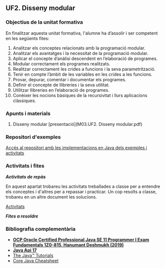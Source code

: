 ## UF2. Disseny modular

### Objectius de la unitat formativa

En finalitzar aquesta unitat formativa, l'alumne ha d’assolir i ser competent en les següents fites:

1. Analitzar els conceptes relacionats amb la programació modular.
2. Analitzar els avantatges i la necessitat de la programació modular.
3. Aplicar el concepte d’anàlisi descendent en l’elaboració de programes.
4. Modular correctament els programes realitzats.
5. Realitzar correctament les crides a funcions i la seva parametrització.
6. Tenir en compte l’àmbit de les variables en les crides a les funcions.
7. Provar, depurar, comentar i documentar els programes.
8. Definir el concepte de llibreries i la seva utilitat.
9. Utilitzar llibreries en l’elaboració de programes.
10. Conèixer les nocions bàsiques de la recursivitat i llurs aplicacions clàssiques.



### Apunts i materials

1. Disseny modular [presentació](M03.UF2. Disseny modular.pdf)

### Repositori d'exemples

[Accés al repositori amb les implementacions en Java dels exemples i activitats](https://github.com/mvmlabs/pg/tree/master/Exemples/UF2)

### Activitats i fites

**_Activitats de repàs_**

En aquest apartat trobareu les activitats treballades a classe per a entendre els conceptes i d'altres per a repassar i practicar. Un cop resolts a classe, trobareu en un altre document les solucions.

[Activitats](https://docs.google.com/document/d/1p-a-ajRisW5XwDnWW5zgapS-NMZT6SqiMYT0hvgwvec/edit?usp=sharing)

**_Fites a resoldre_**



### Bibliografia complementària
- [**OCP Oracle Certified Professional Java SE 11 Programmer I Exam Fundamentals 1Z0-815. Hanumant Deshmukh (2019)**](https://www.amazon.es/gp/product/1086955811)
- [**Java Api 17**](https://docs.oracle.com/en/java/javase/17/docs/api/)
- [The Java™ Tutorials](https://docs.oracle.com/javase/tutorial/java/nutsandbolts/index.html)
- [Core Java Cheatsheet](https://drive.google.com/file/d/1b6eTYzY9RvU4YWNFDI4NZrh_QKVWEMIe/view?usp=share_link)
